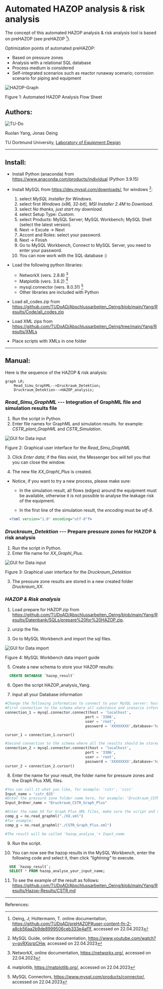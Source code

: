 # Automated HAZOP analysis & risk analysis
The concept of this automated HAZOP analysis & risk analysis tool is based on preHAZOP (see preHAZOP [^1]). 

Optimization points of automated preHAZOP:

- Based on pressure zones
- Analysis with a relational SQL database
- Process medium is considered
- Self-integrated scenarios such as reactor runaway scenario; corrosion scenario for piping and equipment

![HAZOP-Graph](https://github.com/TUDoAD/Abschlussarbeiten_Oeing/blob/main/Yang/pictures/Automated%20HAZOP%20analysis.png)

Figure 1: Automated HAZOP Analysis Flow Sheet

## Authors:
![TU-Do](https://github.com/TUDoAD/preHAZOP/blob/main/figures/TUDO_AD_logo.png)

Ruolan Yang, Jonas Oeing

TU Dortmund University, [Laboratory of Equipment Design](https://ad.bci.tu-dortmund.de/cms/en/laboratory/)

***
## Install:

- Install Python (anaconda) from https://www.anaconda.com/products/individual (Python 3.9.15)

- Install MySQL from https://dev.mysql.com/downloads/, for windows [^2]: 
    1. select *MySQL Installer for Windows*.
    2. select first *Windows (x86, 32-bit), MSI Installer 2.4M* to *Download*. 
    3. select *No thanks, just start my download*.
    4. select Setup Type: *Custom*.
    5. select Products: MySQL Server; MySQL Workbench; MySQL Shell (select the latest version).
    6. Next -> Excute -> Next
    7. Accont and Roles: select your password.
    8. Next -> Finish
    9. Go to MySQL Workbench, Connect to MySQL Server, you need to enter your password.
    10. You can now work with the SQL database :)

- Load the following python libraries:
  - NetworkX (vers. 2.8.8) [^3]
  - Matplotlib (vers. 3.6.2) [^4]
  - mysql.connector (vers. 8.0.31) [^5]
  - Other libraries are included with Python

- Load all_codes.zip from https://github.com/TUDoAD/Abschlussarbeiten_Oeing/blob/main/Yang/Results/Code/all_codes.zip

- Load XML zips from https://github.com/TUDoAD/Abschlussarbeiten_Oeing/tree/main/Yang/Results/XMLs

- Place scripts with XMLs in one folder

***
## Manual:

Here is the sequence of the HAZOP & risk analysis:

```mermaid
graph LR;
    Read_Simu_GraphML-->Druckraum_Detektion;
    Druckraum_Detektion-->HAZOP_analysis;
```
### *Read_Simu_GraphML* --- Integration of GraphML file and simulation results file

1. Run the script in Python.
2. Enter file names for GraphML and simulation results. for example: *CSTR_plant_GraphML* and *CSTR_Simulation*.

![GUI for Data input](https://github.com/TUDoAD/Abschlussarbeiten_Oeing/blob/main/Yang/pictures/GUI_for_integration_RI.png)

Figure 2: Graphical user interface for the *Read_Simu_GraphML*

3. Click *Enter data*; if the files exist, the Messenger box will tell you that you can close the window.

4. The new file *XX_Graphl_Plus* is created.

* Notice, if you want to try a new process, please make sure:

  * In the simulation result, all flows (edges) around the equipment must be available, otherwise it is not possible to analyse the leakage risk of the equipment.

  * In the first line of the simulation result, the *encoding* must be *utf-8*.
```xml
  <?xml version="1.0" encoding="utf-8"?>
```


### *Druckraum_Detektion* --- Prepare pressure zones for HAZOP & risk analysis

1. Run the script in Python.
2. Enter file name for *XX_Graphl_Plus*.

![GUI for Data input](https://github.com/TUDoAD/Abschlussarbeiten_Oeing/blob/main/Yang/pictures/GUI_for_integration_RI.png)

Figure 3: Graphical user interface for the *Druckraum_Detektion*

3. The pressure zone results are stored in a new created folder *Druckraum_XX*.


### *HAZOP & Risk analysis*

1. Load prepare for HAZOP.zip from https://github.com/TUDoAD/Abschlussarbeiten_Oeing/blob/main/Yang/Results/Datenbank/SQLs/prepare%20for%20HAZOP.zip.

2. unzip the file.

3. Go to MySQL Workbench and import the sql files.

![GUI for Data import](https://github.com/TUDoAD/Abschlussarbeiten_Oeing/blob/main/Yang/pictures/Guide_for_import_data.png)

Figure 4: MySQL Workbench data import guide

5. Create a new schema to store your HAZOP results:
```sql
  CREATE DATABASE `hazop_result`
```
6. Open the script HAZOP_analysis_Yang.

7. Input all your Database information
```python
#Change the following information to connect to your MySQL server: host, port, user, password, database name.
#First connection to the schema where all substance and scenario information is stored.
connection_1 = mysql.connector.connect(host = 'localhost',
                                     port = '3306',
                                     user = 'root',
                                     password = 'XXXXXXXX',database='hazop_analyse')

cursor_1 = connection_1.cursor()

#Second connection to the schema where all the results should be stored.
connection_2 = mysql.connector.connect(host = 'localhost',
                                     port = '3306',
                                     user = 'root',
                                     password = 'XXXXXXXX',database='hazop_analyse_result')
cursor_2 = connection_2.cursor()
```

8. Enter the name for your result, the folder name for pressure zones and the Graph Plus XML files.
```python
#You can call it what you like, for example: 'cstr', 'cccc'
Input_name = 'cstr_025'
#Enter the pressure zone folder name here, for example: 'Druckraum_CSTR_Graph_Plus'
Input_Ordner_name = "Druckraum_CSTR_Graph_Plus"

#Enter the name XX for Graph Plus XML files, make sure the script and XML files are in one folder
comp_g = nx.read_graphml("./XX.xml")
#for example:
comp_g = nx.read_graphml("./CSTR_Graph_Plus.xml")

#The result will be called 'hazop_analyse_'+ Input_name
```

9. Run the script.

10. You can now see the hazop results in the MySQL Workbench, enter the following code and select it, then click *"lightning"* to execute.
```sql
  USE `hazop_result`;
  SELECT * FROM hazop_analyse_your_input_name;
```
11. To see the example of the result as follows: https://github.com/TUDoAD/Abschlussarbeiten_Oeing/blob/main/Yang/Results/Hazop-Results/CSTR.md






















***
References:

[^1]: Oeing, J; Holtermann, T. online documentation,   https://github.com/TUDoAD/preHAZOP#user-content-fn-2-a8cb56aa2b9de8999506ceb333e4af1f, accessed on 22.04.2023

[^2]: MySQL Guide, online documentation, https://www.youtube.com/watch?v=gvRXjsrpCHw, accessed on 22.04.2023

[^3]: NetworkX, online documentation, https://networkx.org/, accessed on 22.04.2023

[^4]: matplotlib, https://matplotlib.org/, accessed on 22.04.2023

[^5]: MySQL Connectors, https://www.mysql.com/products/connector/, accessed on 22.04.2023